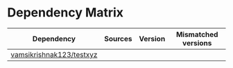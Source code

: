 # Dependency Matrix

Dependency | Sources | Version | Mismatched versions
---------- | ------- | ------- | -------------------
[vamsikrishnak123/testxyz](https://github.com/vamsikrishnak123/testxyz.git) |  | []() | 
